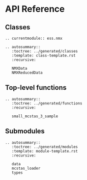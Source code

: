 # API Reference

## Classes

```{eval-rst}
.. currentmodule:: ess.nmx

.. autosummary::
   :toctree: ../generated/classes
   :template: class-template.rst
   :recursive:

   NMXData
   NMXReducedData

```

## Top-level functions

```{eval-rst}
.. autosummary::
   :toctree: ../generated/functions
   :recursive:

   small_mcstas_3_sample

```

## Submodules

```{eval-rst}
.. autosummary::
   :toctree: ../generated/modules
   :template: module-template.rst
   :recursive:

   data
   mcstas_loader
   types

```

